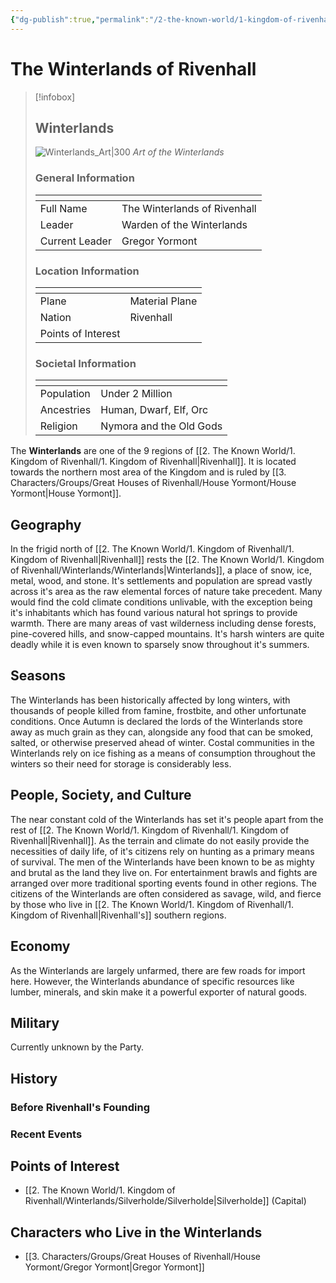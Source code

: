 ```yaml
---
{"dg-publish":true,"permalink":"/2-the-known-world/1-kingdom-of-rivenhall/winterlands/winterlands/"}
---
```


# The Winterlands of Rivenhall
> [!infobox]
> ## Winterlands
> ![Winterlands_Art|300](https://w0.peakpx.com/wallpaper/370/351/HD-wallpaper-journey-world-fantasy-luminos-snow-philipp-a-urlich-iarna-winter-blue-art.jpg)
> *Art of the Winterlands*
> <h3> General Information </h3>
> <table><thead><tr><th></th><th></th></tr></thead><tbody><tr><td>Full Name</td><td>The Winterlands of Rivenhall</td></tr><tr><td>Leader</td><td>Warden of the Winterlands</td></tr><tr><td>Current Leader</td><td>Gregor Yormont</td></tr></tbody></table>
> <h3> Location Information </h3>
> <table><thead><tr><th></th><th></th></tr></thead><tbody><tr><td>Plane</td><td>Material Plane</td></tr><tr><td>Nation</td><td>Rivenhall</td></tr><tr><td>Points of Interest</td><td></td></tr></tbody></table>
> <h3> Societal Information </h3>
> <table><thead><tr><th></th><th></th></tr></thead><tbody><tr><td>Population</td><td>Under 2 Million</td></tr><tr><td>Ancestries</td><td>Human, Dwarf, Elf, Orc</td></tr><tr><td>Religion</td><td>Nymora and the Old Gods</td></tr></tbody></table>

The **Winterlands** are one of the 9 regions of [[2. The Known World/1. Kingdom of Rivenhall/1. Kingdom of Rivenhall\|Rivenhall]]. It is located towards the northern most area of the Kingdom and is ruled by [[3. Characters/Groups/Great Houses of Rivenhall/House Yormont/House Yormont\|House Yormont]]. 
## Geography
In the frigid north of [[2. The Known World/1. Kingdom of Rivenhall/1. Kingdom of Rivenhall\|Rivenhall]] rests the [[2. The Known World/1. Kingdom of Rivenhall/Winterlands/Winterlands\|Winterlands]], a place of snow, ice, metal, wood, and stone. It's settlements and population are spread vastly across it's area as the raw elemental forces of nature take precedent. Many would find the cold climate conditions unlivable, with the exception being it's inhabitants which has found various natural hot springs to provide warmth. There are many areas of vast wilderness including dense forests, pine-covered hills, and snow-capped mountains. It's harsh winters are quite deadly while it is even known to sparsely snow throughout it's summers. 
## Seasons
The Winterlands has been historically affected by long winters, with thousands of people killed from famine, frostbite, and other unfortunate conditions. Once Autumn is declared the lords of the Winterlands store away as much grain as they can, alongside any food that can be smoked, salted, or otherwise preserved ahead of winter. Costal communities in the Winterlands rely on ice fishing as a means of consumption throughout the winters so their need for storage is considerably less. 
## People, Society, and Culture
The near constant cold of the Winterlands has set it's people apart from the rest of [[2. The Known World/1. Kingdom of Rivenhall/1. Kingdom of Rivenhall\|Rivenhall]]. As the terrain and climate do not easily provide the necessities of daily life, of it's citizens rely on hunting as a primary means of survival. The men of the Winterlands have been known to be as mighty and brutal as the land they live on. For entertainment brawls and fights are arranged over more traditional sporting events found in other regions. The citizens of the Winterlands are often considered as savage, wild, and fierce by those who live in [[2. The Known World/1. Kingdom of Rivenhall/1. Kingdom of Rivenhall\|Rivenhall's]] southern regions. 
## Economy
As the Winterlands are largely unfarmed, there are few roads for import here. However, the Winterlands abundance of specific resources like lumber, minerals, and skin make it a powerful exporter of natural goods. 
## Military
Currently unknown by the Party. 
## History
### Before Rivenhall's Founding 
### Recent Events
## Points of Interest
- [[2. The Known World/1. Kingdom of Rivenhall/Winterlands/Silverholde/Silverholde\|Silverholde]] (Capital)
## Characters who Live in the Winterlands
- [[3. Characters/Groups/Great Houses of Rivenhall/House Yormont/Gregor Yormont\|Gregor Yormont]]
